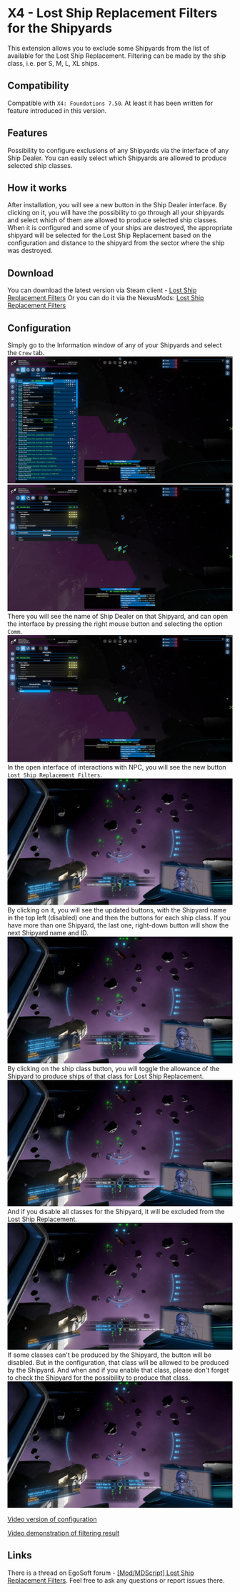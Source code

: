 # X4 - Lost Ship Replacement Filters for the Shipyards

This extension allows you to exclude some Shipyards from the list of available for the Lost Ship Replacement.
Filtering can be made by the ship class, i.e. per S, M, L, XL ships.

## Compatibility

Compatible with `X4: Foundations 7.50`. At least it has been written for feature introduced in this version.

## Features

Possibility to configure exclusions of any Shipyards via the interface of any Ship Dealer.
You can easily select which Shipyards are allowed to produce selected ship classes.

## How it works

After installation, you will see a new button in the Ship Dealer interface.
By clicking on it, you will have the possibility to go through all your shipyards and select which of them are allowed to produce selected ship classes.
When it is configured and some of your ships are destroyed, the appropriate shipyard will be selected for the Lost Ship Replacement based on the configuration and distance to the shipyard from the sector where the ship was destroyed.

## Download

You can download the latest version via Steam client - [Lost Ship Replacement Filters](https://steamcommunity.com/sharedfiles/filedetails/?id=3439691722)
Or you can do it via the NexusMods: [Lost Ship Replacement Filters](https://www.nexusmods.com/x4foundations/mods/1640)

## Configuration

Simply go to the Information window of any of your Shipyards and select the `Crew` tab.
![Shipyard Information](docs/images/shipyard_information.jpg)
![Shipyard Crew Tab](docs/images/shipyard_crew_tab.jpg)
There you will see the name of Ship Dealer on that Shipyard, and can open the interface by pressing the right mouse button and selecting the option `Comm`.
![Ship Dealer Comm Option](docs/images/ship_dealer_comm.jpg)
In the open interface of interactions with NPC, you will see the new button `Lost Ship Replacement Filters`.
![Lost Ship Replacement Filter Button](docs/images/button_filter.jpg)
By clicking on it, you will see the updated buttons, with the Shipyard name in the top left (disabled) one and then the buttons for each ship class. If you have more than one Shipyard, the last one, right-down button will show the next Shipyard name and ID.
![Main filter interface](docs/images/lsr_filter_main_interface.jpg)
By clicking on the ship class button, you will toggle the allowance of the Shipyard to produce ships of that class for Lost Ship Replacement.
![Disable one class](docs/images/lsrf_disable_one_class.jpg)
And if you disable all classes for the Shipyard, it will be excluded from the Lost Ship Replacement.
![Disable all classes](docs/images/lsrf_disable_all_classes.jpg)
If some classes can't be produced by the Shipyard, the button will be disabled. But in the configuration, that class will be allowed to be produced by the Shipyard. And when and if you enable that class, please don't forget to check the Shipyard for the possibility to produce that class.
![Next Shipyard](docs/images/lsrf_next_shipyard.jpg)

[Video version of configuration](https://www.youtube.com/watch?v=QUbYh6-Nibg)

[Video demonstration of filtering result](https://www.youtube.com/watch?v=Q2ByOWktxmM)

## Links

There is a thread on EgoSoft forum - [[Mod/MDScript] Lost Ship Replacement Filters](https://forum.egosoft.com/viewtopic.php?t=470010). Feel free to ask any questions or report issues there.
